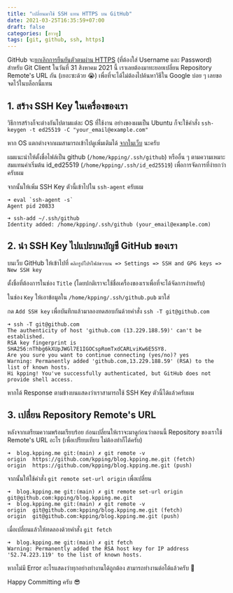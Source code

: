 ```yaml
---
title: "เปลี่ยนมาใช้ SSH แทน HTTPS บน GitHub"
date: 2021-03-25T16:35:59+07:00
draft: false
categories: [ฮาวทู]
tags: [git, github, ssh, https]
---
```


GitHub จะ[ยกเลิกการยืนยันตัวตนผ่าน HTTPS](https://github.blog/2020-12-15-token-authentication-requirements-for-git-operations/) (ที่ต้องใส่ Username และ Password) สำหรับ Git Client ในวันที่ 31 สิงหาคม 2021 นี้ เราเลยต้องมาทะยอยเปลี่ยน Repository Remote's URL กัน (เยอะซะด้วย 😭) เพื่อที่จะได้ไม่ต้องไปค้นหาวิธีใน Google บ่อย ๆ เลยขอจดไว้ในบล็อกนี้แทน <!--more-->

## 1. สร้าง SSH Key ในเครื่องของเรา

วิธีการสร้างก็จะต่างกันไปตามแต่ละ OS ที่ใช้งาน อย่างของผมเป็น Ubuntu ก็จะใช้คำสั่ง `ssh-keygen -t ed25519 -C "your_email@example.com"`

หาก OS แตกต่างจากผมสามารถเข้าไปดูเพิ่มเติมได้ [จากในเว็บ](https://docs.github.com/en/github/authenticating-to-github/generating-a-new-ssh-key-and-adding-it-to-the-ssh-agent) นะครับ

ผมแนะนำให้ตั้งชื่อไฟล์เป็น github (`/home/kpping/.ssh/github`) หรืออื่น ๆ ตามความเหมาะสมแทนค่าเริ่มต้น id_ed25519 (`/home/kpping/.ssh/id_ed25519`) เพื่อการจัดการที่ง่ายกว่าครับผม

จากนั้นให้เพิ่ม SSH Key ตัวนี้เข้าไปใน `ssh-agent` ครับผม

```
➜ eval `ssh-agent -s`
Agent pid 20833

➜ ssh-add ~/.ssh/github
Identity added: /home/kpping/.ssh/github (your_email@example.com)
```

## 2. นำ SSH Key ไปแปะบนบัญชี GitHub ของเรา

บนเว็บ GitHub ให้เข้าไปที่ `คลิกรูปโปรไฟล์ขวาบน => Settings => SSH and GPG keys => New SSH key`

ตั้งชื่อที่ต้องการในช่อง `Title` (โดยปกติเราจะใช้ชื่อเครื่องของเราเพื่อที่จะได้จัดการง่ายครับ)

ในช่อง `Key` ให้เอาข้อมูลใน `/home/kpping/.ssh/github.pub` มาใส่

กด `Add SSH key` เพื่อบันทึกแล้วมาลองทดสอบกันด้วยคำสั่ง `ssh -T git@github.com`

```
➜ ssh -T git@github.com
The authenticity of host 'github.com (13.229.188.59)' can't be established.
RSA key fingerprint is SHA256:nThbg6kXUpJWGl7E1IGOCspRomTxdCARLviKw6E5SY8.
Are you sure you want to continue connecting (yes/no)? yes
Warning: Permanently added 'github.com,13.229.188.59' (RSA) to the list of known hosts.
Hi kpping! You've successfully authenticated, but GitHub does not provide shell access.

```

หากได้ Response ตามข้างบนแสดงว่าเราสามารถใช้ SSH Key ตัวนี้ได้แล้วครับผม

## 3. เปลี่ยน Repository Remote's URL

หลังจากเตรียมความพร้อมเรียบร้อย ก่อนเปลี่ยนให้เราจะมาดูก่อนว่าตอนนี้ Repository ของเราใช้ Remote's URL อะไร (เพื่อเปรียบเทียบ ไม่ต้องทำก็ได้ครับ)

```
➜  blog.kpping.me git:(main) ✗ git remote -v
origin	https://github.com/kpping/blog.kpping.me.git (fetch)
origin	https://github.com/kpping/blog.kpping.me.git (push)

```

จากนั้นให้ใช้คำสั่ง `git remote set-url origin` เพื่อเปลี่ยน

```
➜  blog.kpping.me git:(main) ✗ git remote set-url origin git@github.com:kpping/blog.kpping.me.git
➜  blog.kpping.me git:(main) ✗ git remote -v
origin	git@github.com:kpping/blog.kpping.me.git (fetch)
origin	git@github.com:kpping/blog.kpping.me.git (push)
```

เมื่อเปลี่ยนแล้วให้ทดลองด้วยคำสั่ง `git fetch`

```
➜  blog.kpping.me git:(main) ✗ git fetch
Warning: Permanently added the RSA host key for IP address '52.74.223.119' to the list of known hosts.
```

หากไม่มี Error อะไรแสดงว่าทุกอย่างทำงานได้ถูกต้อง สามารถทำงานต่อได้แล้วครับ 🎉

Happy Committing ครับ 😎
